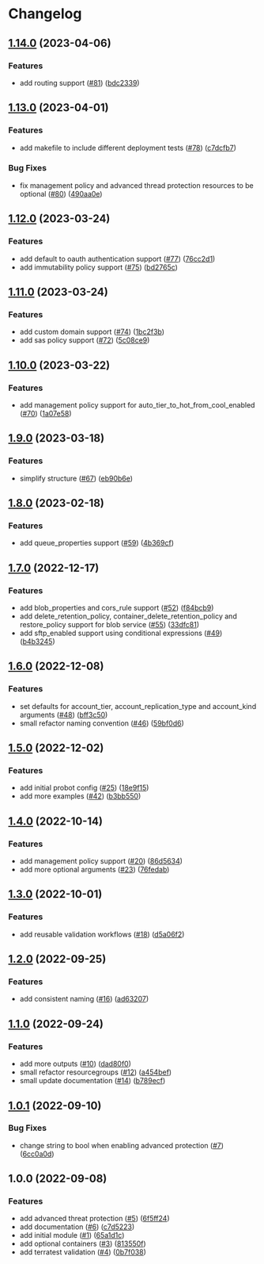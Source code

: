 # Changelog

## [1.14.0](https://github.com/aztfmods/module-azurerm-sa/compare/v1.13.0...v1.14.0) (2023-04-06)


### Features

* add routing support ([#81](https://github.com/aztfmods/module-azurerm-sa/issues/81)) ([bdc2339](https://github.com/aztfmods/module-azurerm-sa/commit/bdc233957e195b67b68529f5da42f83acb6d547c))

## [1.13.0](https://github.com/aztfmods/module-azurerm-sa/compare/v1.12.0...v1.13.0) (2023-04-01)


### Features

* add makefile to include different deployment tests ([#78](https://github.com/aztfmods/module-azurerm-sa/issues/78)) ([c7dcfb7](https://github.com/aztfmods/module-azurerm-sa/commit/c7dcfb744c73119659d27dc5aac2d910574b68f4))


### Bug Fixes

* fix management policy and advanced thread protection resources to be optional ([#80](https://github.com/aztfmods/module-azurerm-sa/issues/80)) ([490aa0e](https://github.com/aztfmods/module-azurerm-sa/commit/490aa0e40ef14c218066ca58145cdcd6ee7ff0e2))

## [1.12.0](https://github.com/aztfmods/module-azurerm-sa/compare/v1.11.0...v1.12.0) (2023-03-24)


### Features

* add default to oauth authentication support ([#77](https://github.com/aztfmods/module-azurerm-sa/issues/77)) ([76cc2d1](https://github.com/aztfmods/module-azurerm-sa/commit/76cc2d128f32fb2da6c7b15c4b9223757d746dbc))
* add immutability policy support ([#75](https://github.com/aztfmods/module-azurerm-sa/issues/75)) ([bd2765c](https://github.com/aztfmods/module-azurerm-sa/commit/bd2765c5285a1530a4ef2b7ad0651683baaab4ee))

## [1.11.0](https://github.com/aztfmods/module-azurerm-sa/compare/v1.10.0...v1.11.0) (2023-03-24)


### Features

* add custom domain support ([#74](https://github.com/aztfmods/module-azurerm-sa/issues/74)) ([1bc2f3b](https://github.com/aztfmods/module-azurerm-sa/commit/1bc2f3bc9d02f8bd738c11ea33b213d3a448f15c))
* add sas policy support ([#72](https://github.com/aztfmods/module-azurerm-sa/issues/72)) ([5c08ce9](https://github.com/aztfmods/module-azurerm-sa/commit/5c08ce9189bf387b24c1b9d543ecb01570207708))

## [1.10.0](https://github.com/aztfmods/module-azurerm-sa/compare/v1.9.0...v1.10.0) (2023-03-22)


### Features

* add management policy support for auto_tier_to_hot_from_cool_enabled ([#70](https://github.com/aztfmods/module-azurerm-sa/issues/70)) ([1a07e58](https://github.com/aztfmods/module-azurerm-sa/commit/1a07e58b13711475f285b6554443545f1123bc28))

## [1.9.0](https://github.com/aztfmods/module-azurerm-sa/compare/v1.8.0...v1.9.0) (2023-03-18)


### Features

* simplify structure ([#67](https://github.com/aztfmods/module-azurerm-sa/issues/67)) ([eb90b6e](https://github.com/aztfmods/module-azurerm-sa/commit/eb90b6ec11df9dd599af768510ece6c44f08f26c))

## [1.8.0](https://github.com/aztfmods/module-azurerm-sa/compare/v1.7.0...v1.8.0) (2023-02-18)


### Features

* add queue_properties support ([#59](https://github.com/aztfmods/module-azurerm-sa/issues/59)) ([4b369cf](https://github.com/aztfmods/module-azurerm-sa/commit/4b369cffd8e5fbf97cafe90d597f2cf6b4e1fd86))

## [1.7.0](https://github.com/aztfmods/module-azurerm-sa/compare/v1.6.0...v1.7.0) (2022-12-17)


### Features

* add blob_properties and cors_rule support ([#52](https://github.com/aztfmods/module-azurerm-sa/issues/52)) ([f84bcb9](https://github.com/aztfmods/module-azurerm-sa/commit/f84bcb90801808bfbb211617e228fb5d162718e7))
* add delete_retention_policy, container_delete_retention_policy and restore_policy support for blob service ([#55](https://github.com/aztfmods/module-azurerm-sa/issues/55)) ([33dfc81](https://github.com/aztfmods/module-azurerm-sa/commit/33dfc819f10d93c9aa83d5ceaf0f297c8a913600))
* add sftp_enabled support using conditional expressions ([#49](https://github.com/aztfmods/module-azurerm-sa/issues/49)) ([b4b3245](https://github.com/aztfmods/module-azurerm-sa/commit/b4b3245a3cee2c1192295c76d2f5d3bfec5da266))

## [1.6.0](https://github.com/aztfmods/module-azurerm-sa/compare/v1.5.0...v1.6.0) (2022-12-08)


### Features

* set defaults for account_tier, account_replication_type and account_kind arguments ([#48](https://github.com/aztfmods/module-azurerm-sa/issues/48)) ([bff3c50](https://github.com/aztfmods/module-azurerm-sa/commit/bff3c5018e547d95ad44e1dc95ed1c4ed0fe14b4))
* small refactor naming convention ([#46](https://github.com/aztfmods/module-azurerm-sa/issues/46)) ([59bf0d6](https://github.com/aztfmods/module-azurerm-sa/commit/59bf0d6e6ef034ba9cf73a9400176d38ae327bed))

## [1.5.0](https://github.com/aztfmods/module-azurerm-sa/compare/v1.4.0...v1.5.0) (2022-12-02)


### Features

* add initial probot config ([#25](https://github.com/aztfmods/module-azurerm-sa/issues/25)) ([18e9f15](https://github.com/aztfmods/module-azurerm-sa/commit/18e9f15b1271d99c17e36963820a395e80479d3a))
* add more examples ([#42](https://github.com/aztfmods/module-azurerm-sa/issues/42)) ([b3bb550](https://github.com/aztfmods/module-azurerm-sa/commit/b3bb5503248f9a1cd496beaf6c6bd1397fa6de1a))

## [1.4.0](https://github.com/aztfmods/module-azurerm-sa/compare/v1.3.0...v1.4.0) (2022-10-14)


### Features

* add management policy support ([#20](https://github.com/aztfmods/module-azurerm-sa/issues/20)) ([86d5634](https://github.com/aztfmods/module-azurerm-sa/commit/86d563422e62c4965a1a83f427bb9a5a78f40590))
* add more optional arguments ([#23](https://github.com/aztfmods/module-azurerm-sa/issues/23)) ([76fedab](https://github.com/aztfmods/module-azurerm-sa/commit/76fedaba3add21412f64d3c9566321e546eb4c5f))

## [1.3.0](https://github.com/aztfmods/module-azurerm-sa/compare/v1.2.0...v1.3.0) (2022-10-01)


### Features

* add reusable validation workflows ([#18](https://github.com/aztfmods/module-azurerm-sa/issues/18)) ([d5a06f2](https://github.com/aztfmods/module-azurerm-sa/commit/d5a06f2eadd99ab6c6eff75b525d248ff4bd52d6))

## [1.2.0](https://github.com/aztfmods/module-azurerm-sa/compare/v1.1.0...v1.2.0) (2022-09-25)


### Features

* add consistent naming ([#16](https://github.com/aztfmods/module-azurerm-sa/issues/16)) ([ad63207](https://github.com/aztfmods/module-azurerm-sa/commit/ad6320798f749f9f71a6daa00015b0c4f615c4b2))

## [1.1.0](https://github.com/aztfmods/module-azurerm-sa/compare/v1.0.1...v1.1.0) (2022-09-24)


### Features

* add more outputs ([#10](https://github.com/aztfmods/module-azurerm-sa/issues/10)) ([dad80f0](https://github.com/aztfmods/module-azurerm-sa/commit/dad80f0213d721e0febc8b82ab3a2b9ac691a3c6))
* small refactor resourcegroups ([#12](https://github.com/aztfmods/module-azurerm-sa/issues/12)) ([a454bef](https://github.com/aztfmods/module-azurerm-sa/commit/a454bef0d74e9ed3ad7c8832730a87dd38359afa))
* small update documentation ([#14](https://github.com/aztfmods/module-azurerm-sa/issues/14)) ([b789ecf](https://github.com/aztfmods/module-azurerm-sa/commit/b789ecf35c50d0686c4f4bb3f8b84420c00151a5))

## [1.0.1](https://github.com/dkooll/terraform-azurerm-storageaccount/compare/v1.0.0...v1.0.1) (2022-09-10)


### Bug Fixes

* change string to bool when enabling advanced protection ([#7](https://github.com/dkooll/terraform-azurerm-storageaccount/issues/7)) ([6cc0a0d](https://github.com/dkooll/terraform-azurerm-storageaccount/commit/6cc0a0d751ac9ad7c879dda2b391fb7662dad271))

## 1.0.0 (2022-09-08)


### Features

* add advanced threat protection ([#5](https://github.com/dkooll/terraform-azurerm-storageaccount/issues/5)) ([6f5ff24](https://github.com/dkooll/terraform-azurerm-storageaccount/commit/6f5ff241436dd3802b24ea3b28a8e47bb4d7153d))
* add documentation ([#6](https://github.com/dkooll/terraform-azurerm-storageaccount/issues/6)) ([c7d5223](https://github.com/dkooll/terraform-azurerm-storageaccount/commit/c7d522399c2bcdaa5ad578ee4819eb05759d63ab))
* add initial module ([#1](https://github.com/dkooll/terraform-azurerm-storageaccount/issues/1)) ([65a1d1c](https://github.com/dkooll/terraform-azurerm-storageaccount/commit/65a1d1c5738ac578aa729d3746960e12c6201c68))
* add optional containers ([#3](https://github.com/dkooll/terraform-azurerm-storageaccount/issues/3)) ([813550f](https://github.com/dkooll/terraform-azurerm-storageaccount/commit/813550f61482603418ca3c47e7ead3492fcf9d37))
* add terratest validation ([#4](https://github.com/dkooll/terraform-azurerm-storageaccount/issues/4)) ([0b7f038](https://github.com/dkooll/terraform-azurerm-storageaccount/commit/0b7f038b6ee70cb7d4b12d898920601f9c947295))
